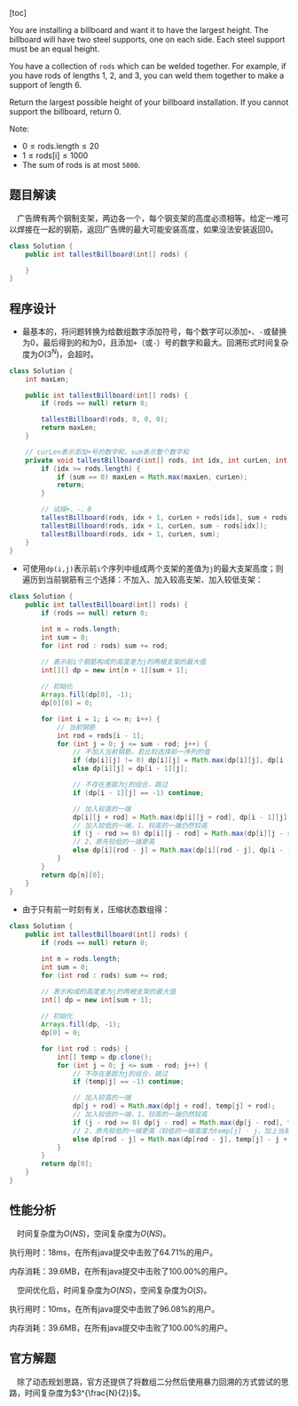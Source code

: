 [toc]

You are installing a billboard and want it to have the largest height.  The billboard will have two steel supports, one on each side.  Each steel support must be an equal height.

You have a collection of `rods` which can be welded together.  For example, if you have rods of lengths 1, 2, and 3, you can weld them together to make a support of length 6.

Return the largest possible height of your billboard installation.  If you cannot support the billboard, return 0.



Note:

* $0 \le \text{rods.length} \le 20$
* $1 \le \text{rods[i]} \le 1000$
* The sum of rods is at most `5000`.



## 题目解读

&emsp;广告牌有两个钢制支架，两边各一个，每个钢支架的高度必须相等。给定一堆可以焊接在一起的钢筋，返回广告牌的最大可能安装高度，如果没法安装返回0。

```java
class Solution {
    public int tallestBillboard(int[] rods) {

    }
}
```

## 程序设计

* 最基本的，将问题转换为给数组数字添加符号，每个数字可以添加`+`、`-`或替换为$0$，最后得到的和为$0$，且添加`+`（或`-`）号的数字和最大。回溯形式时间复杂度为$O(3^N)$，会超时。

```java
class Solution {
    int maxLen;

    public int tallestBillboard(int[] rods) {
        if (rods == null) return 0;

        tallestBillboard(rods, 0, 0, 0);
        return maxLen;
    }

    // curLen表示添加+号的数字和，sum表示整个数字和
    private void tallestBillboard(int[] rods, int idx, int curLen, int sum) {
        if (idx >= rods.length) {
            if (sum == 0) maxLen = Math.max(maxLen, curLen);
            return;
        }

        // 试探+、-、0
        tallestBillboard(rods, idx + 1, curLen + rods[idx], sum + rods[idx]);
        tallestBillboard(rods, idx + 1, curLen, sum - rods[idx]);
        tallestBillboard(rods, idx + 1, curLen, sum);
    }
}
```

* 可使用`dp(i,j)`表示前`i`个序列中组成两个支架的差值为`j`的最大支架高度；则遍历到当前钢筋有三个选择：不加入、加入较高支架、加入较低支架：

```java
class Solution {
    public int tallestBillboard(int[] rods) {
        if (rods == null) return 0;

        int n = rods.length;
        int sum = 0;
        for (int rod : rods) sum += rod;

        // 表示前i个钢筋构成的高度差为j的两根支架的最大值
        int[][] dp = new int[n + 1][sum + 1];
        
        // 初始化
        Arrays.fill(dp[0], -1);
        dp[0][0] = 0;

        for (int i = 1; i <= n; i++) {
            // 当前钢筋
            int rod = rods[i - 1];
            for (int j = 0; j <= sum - rod; j++) {
                // 不加入当前钢筋，若比较选择前一序列的值
                if (dp[i][j] != 0) dp[i][j] = Math.max(dp[i][j], dp[i - 1][j]);
                else dp[i][j] = dp[i - 1][j];

                // 不存在差距为j的组合，跳过
                if (dp[i - 1][j] == -1) continue;

                // 加入较高的一端
                dp[i][j + rod] = Math.max(dp[i][j + rod], dp[i - 1][j] + rod);
                // 加入较低的一端，1、较高的一端仍然较高
                if (j - rod >= 0) dp[i][j - rod] = Math.max(dp[i][j - rod], dp[i - 1][j]);
                // 2、原先较低的一端更高
                else dp[i][rod - j] = Math.max(dp[i][rod - j], dp[i - 1][j] - j + rod);
            }
        }
        return dp[n][0];
    }
}
```

* 由于只有前一时刻有关，压缩状态数组得：

```java
class Solution {
    public int tallestBillboard(int[] rods) {
        if (rods == null) return 0;

        int n = rods.length;
        int sum = 0;
        for (int rod : rods) sum += rod;

        // 表示构成的高度差为j的两根支架的最大值
        int[] dp = new int[sum + 1];
        
        // 初始化
        Arrays.fill(dp, -1);
        dp[0] = 0;

        for (int rod : rods) {
            int[] temp = dp.clone();
            for (int j = 0; j <= sum - rod; j++) {
                // 不存在差距为j的组合，跳过
                if (temp[j] == -1) continue;

                // 加入较高的一端
                dp[j + rod] = Math.max(dp[j + rod], temp[j] + rod);
                // 加入较低的一端，1、较高的一端仍然较高
                if (j - rod >= 0) dp[j - rod] = Math.max(dp[j - rod], temp[j]);
                // 2、原先较低的一端更高（较低的一端高度为temp[j] - j，加上当前钢筋长度）
                else dp[rod - j] = Math.max(dp[rod - j], temp[j] - j + rod);
            }
        }
        return dp[0];
    }
}
```

## 性能分析

&emsp;时间复杂度为$O(NS)$，空间复杂度为$O(NS)$。

执行用时：18ms，在所有java提交中击败了64.71%的用户。

内存消耗：39.6MB，在所有java提交中击败了100.00%的用户。

&emsp;空间优化后，时间复杂度为$O(NS)$，空间复杂度为$O(S)$。

执行用时：10ms，在所有java提交中击败了96.08%的用户。

内存消耗：39.6MB，在所有java提交中击败了100.00%的用户。

## 官方解题

&emsp;除了动态规划思路，官方还提供了将数组二分然后使用暴力回溯的方式尝试的思路，时间复杂度为$3^{\frac{N}{2}}$。